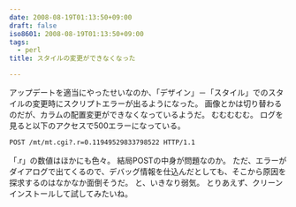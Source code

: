 ```yaml
---
date: 2008-08-19T01:13:50+09:00
draft: false
iso8601: 2008-08-19T01:13:50+09:00
tags:
  - perl
title: スタイルの変更ができなくなった

---
```


アップデートを適当にやったせいなのか、「デザイン」－「スタイル」でのスタイルの変更時にスクリプトエラーが出るようになった。
画像とかは切り替わるのだが、カラムの配置変更ができなくなっているようだ。
むむむむむ。
ログを見ると以下のアクセスで500エラーになっている。
```default
POST /mt/mt.cgi?.r=0.11949529833798522 HTTP/1.1
```
「.r」の数値はほかにも色々。
結局POSTの中身が問題なのか。
ただ、エラーがダイアログで出てくるので、デバッグ情報を仕込んだとしても、そこから原因を探求するのはなかなか面倒そうだ。
と、いきなり弱気。
とりあえず、クリーンインストールして試してみたいね。
    	